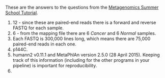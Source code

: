 These are the answers to the questions from the [Metagenomics Summer School Tutorial](https://github.com/mlangill/microbiome_helper/wiki/Metagenomics-Summer-School-Tutorial).  

1) 12 - since these are paired-end reads there is a forward and reverse FASTQ for each sample.
2) 6 - from the mapping file there are 6 _Cancer_ and 6 _Normal_ samples.
3) Each FASTQ is 300,000 lines long, which means there are 75,000 paired-end reads in each one.
4) p144C.
5) humann2 v0.11.1 and MetaPhlAn version 2.5.0 (28 April 2015). Keeping track of this information (including for the other programs in your pipeline) is important for reproducibility.
6) 
